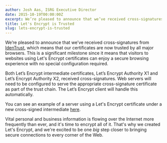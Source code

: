 ```yaml
---
author: Josh Aas, ISRG Executive Director
date: 2015-10-19T00:00:00Z
excerpt: We’re pleased to announce that we’ve received cross-signatures from IdenTrust, which means that our certificates are now trusted by all major browsers. This is a significant milestone since it means that visitors to websites using Let's Encrypt certificates can enjoy a secure browsing experience with no special configuration required.
title: Let's Encrypt is Trusted
slug: lets-encrypt-is-trusted
---
```


We’re pleased to announce that we’ve received cross-signatures from [IdenTrust](https://identrustssl.com/), which means that our certificates are now trusted by all major browsers. This is a significant milestone since it means that visitors to websites using Let's Encrypt certificates can enjoy a secure browsing experience with no special configuration required.

Both Let’s Encrypt intermediate certificates, Let’s Encrypt Authority X1 and Let’s Encrypt Authority X2, received cross-signatures. Web servers will need to be configured to serve the appropriate cross-signature certificate as part of the trust chain. The Let’s Encrypt client will handle this automatically.

You can see an example of a server using a Let's Encrypt certificate under a new cross-signed intermediate [here](https://helloworld.letsencrypt.org/).

Vital personal and business information is flowing over the Internet more frequently than ever, and it's time to encrypt all of it. That's why we created Let's Encrypt, and we're excited to be one *big* step closer to bringing secure connections to every corner of the Web.